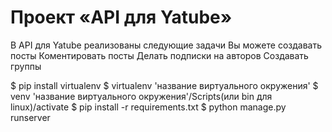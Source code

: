 # Проект «API для Yatube»
В API для Yatube реализованы следующие задачи
Вы можете создавать посты
Коментировать посты
Делать подписки на авторов
Создавать группы

$ pip install virtualenv
$ virtualenv 'название виртуального окружения'
$ venv 'название виртуального окружения'/Scripts(или bin для linux)/activate
$ pip install -r requirements.txt
$ python manage.py runserver
